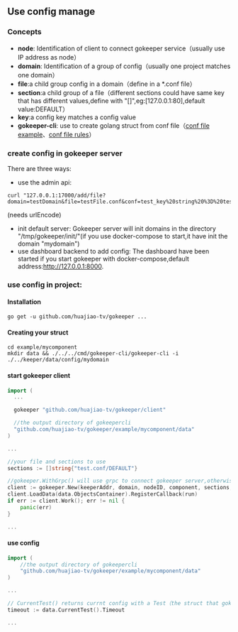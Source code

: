 ## Use config manage

### Concepts

- **node**: Identification of client to connect gokeeper service（usually use IP address as node）
- **domain**: Identification of a group of config（usually one project matches one domain）
- **file**:a child group config in a domain（define in a *.conf file）
- **section**:a child group of a file（different sections could have same key that has different values,define with "[]",eg:[127.0.0.1:80],default value:DEFAULT）
- **key**:a config key matches a config value
- **gokeeper-cli**: use to create golang struct from conf file（[conf file example](../example/keeper/data/config/mydomain/test.conf)、[conf file rules](conf_file_rules.md)）


### create config in gokeeper server
There are three ways:
- use the admin api:
```
curl "127.0.0.1:17000/add/file?domain=testDomain&file=testFile.conf&conf=test_key%20string%20%3D%20test_value&note=test"
```
  (needs urlEncode)
- init default server:
   Gokeeper server will init domains in the directory "/tmp/gokeeper/init/"(if you use docker-compose to start,it have init the domain "mydomain")
- use dashboard backend to add config:
   The dashboard have been started if you start gokeeper with docker-compose,default address:http://127.0.0.1:8000.
### use config in project:
#### Installation

```shell
go get -u github.com/huajiao-tv/gokeeper ...
```

#### Creating your struct

```shell
cd example/mycomponent
mkdir data && ./../../cmd/gokeeper-cli/gokeeper-cli -i ./../keeper/data/config/mydomain
```

#### start gokeeper client

```go
import (
  ...

  gokeeper "github.com/huajiao-tv/gokeeper/client"

  //the output directory of gokeepercli
  "github.com/huajiao-tv/gokeeper/example/mycomponent/data" 
)

...

//your file and sections to use
sections := []string{"test.conf/DEFAULT"}  

//gokeeper.WithGrpc() will use grpc to connect gokeeper server,otherwise use gorpc
client := gokeeper.New(keeperAddr, domain, nodeID, component, sections, nil, gokeeper.WithGrpc())
client.LoadData(data.ObjectsContainer).RegisterCallback(run)
if err := client.Work(); err != nil {
	panic(err)
}

...
```

#### use config

```go
import (
	//the output directory of gokeepercli
	"github.com/huajiao-tv/gokeeper/example/mycomponent/data" 
)

...

// CurrentTest() returns currnt config with a Test（the struct that gokeeper-cli create）
timeout := data.CurrentTest().Timeout

...
```
